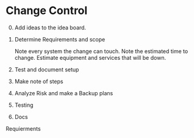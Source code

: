 
# Change Control

0. Add ideas to the idea board.

1. Determine Requirements and scope

    Note every system the change can touch.
    Note the estimated time to change.
    Estimate equipment and services that will be down.

2. Test and document setup

3. Make note of steps

4. Analyze Risk and make a Backup plans

5. Testing

6. Docs

Requierments
